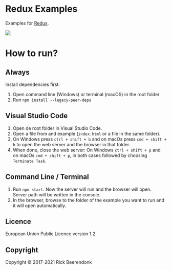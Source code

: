 # Redux Examples

Examples for [Redux](http://redux.js.org/).

![](https://img.shields.io/github/license/rickbeerendonk/redux-examples.svg)

# How to run?

## Always

Install dependencies first:

1. Open command line (Windows) or terminal (macOS) in the root folder
2. Run `npm install --legacy-peer-deps`

## Visual Studio Code

1. Open de root folder in Visual Studio Code.
2. Open a file from and example (`index.html` or a file in the same folder).
3. On Windows press `ctrl + shift + b` and on macOs press `cmd + shift + b` to open the web server and the browser in that folder.
4. When done, close the web server: On Windows `ctrl + shift + p` and on macOs `cmd + shift + p`, in both cases followed by choosing `Terminate Task`.

## Command Line / Terminal

1. Run `npm start`. Now the server will run and the browser will open. Server path will be written in the console.
2. In the browser, browse to the folder of the example you want to run and it will open automatically.

## Licence

European Union Public Licence version 1.2

## Copyright

Copyright © 2017-2021 Rick Beerendonk
